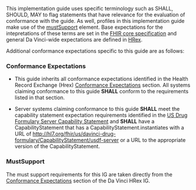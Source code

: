 This implementation guide uses specific terminology such as SHALL, SHOULD, MAY to flag statements that have relevance for the evaluation of conformance with the guide. As well, profiles in this implementation guide make use of the [mustSupport](http://hl7.org/fhir/R4/profiling.html#mustsupport) element. Base expectations for the intepretations of these terms are set in the [FHIR core specification](http://hl7.org/fhir/R4/conformance-rules.html#conflang) and general Da Vinci-wide expectations are defined in [HRex](https://hl7.org/fhir/us/davinci-hrex/conformance.html).

Additional conformance expectations specific to this guide are as follows:

### Conformance Expectations

* This guide inherits all conformance expectations identified in the Health Record Exchange (Hrex) [Conformance Expectations](https://www.hl7.org/fhir/us/davinci-hrex/conformance.html) section. All systems claiming conformance to this guide **SHALL** conform to the requirements listed in that section.

* Server systems claiming conformance to this guide **SHALL** meet the capability statement expectation requirements identified in the [US Drug Formulary Server Capability Statement](CapabilityStatement-usdf-server.html) and **SHALL** have a CapabilityStatement that has a CapabilityStatement.instantiates with a URL of http://hl7.org/fhir/us/davinci-drug-formulary/CapabilityStatement/usdf-server or a URL to the appropriate version of the CapabilityStatement.

### MustSupport

The must support requirements for this IG are taken directly from the [Conformance Expectations](https://www.hl7.org/fhir/us/davinci-hrex/conformance.html) section of the Da Vinci HRex IG. 